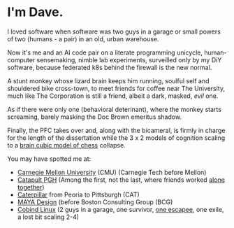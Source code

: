 # I'm Dave.

I loved software when software was two guys in a garage or small powers of two (humans - a pair) in an old, urban warehouse.

Now it's me and an AI code pair on a literate programming unicycle, human-computer sensemaking, nimble lab experiments, surveilled only by my DiY software, because federated k8s behind the firewall is the new normal.

A stunt monkey whose lizard brain keeps him running, soulful self and shouldered bike cross-town, to meet friends for coffee near The University, much like The Corporation is still a friend, albeit a dark, masked, _evil_ one.

As if there were only one (behavioral deterinant), where the monkey starts screaming, barely masking the Doc Brown emeritus shadow.

Finally, the PFC takes over and, along with the bicameral, is firmly in charge for the length of the dissertation while the 3 x 2 models of cognition scaling to a [brain cubic model of chess](https://www.nature.com/articles/d41586-018-05004-4) collapse.

You may have spotted me at:

* [Carnegie Mellon University](https://en.wikipedia.org/wiki/Carnegie_Mellon_University#:~:text=three%20programs%20ranked%20first%3A%20Artificial%20Intelligence%2C%20Programming%20Languages%2C%20and%20Information%20and%20Technology%20Management.%20In%20particular%2C%20the%20CMU%20School%20of%20Computer%20Science%20has%20been%20consistently%20ranked%20the%20best%20in%20the%20nation%2C%20tied%20with%20MIT%2C%20Stanford%2C%20and%20UC%20Berkeley.%20%5B59%5D) (CMU) (Carnegie Tech before Mellon)
* [Catapult PGH](http://catapultpgh.org/) (Among the first, not the last, where friends worked [alone together](https://www.sherryturkle.com/alone-together))
* [Caterpillar](https://www.cmu.edu/regional-impact/assets/docs/nrec-report.pdf) from Peoria to Pittsburgh (CAT)
* [MAYA Design](https://www.gbbn.com/work/maya-design-headquarters/) (before Boston Consulting Group (BCG)
* [Cobind Linux](https://rubenerd.com/p1191/) (2 guys in a garage, one survivor, [one escapee](https://technical.ly/startups/google-pittsburgh-investment/), one exile, a lost bit scaling 2-4)

